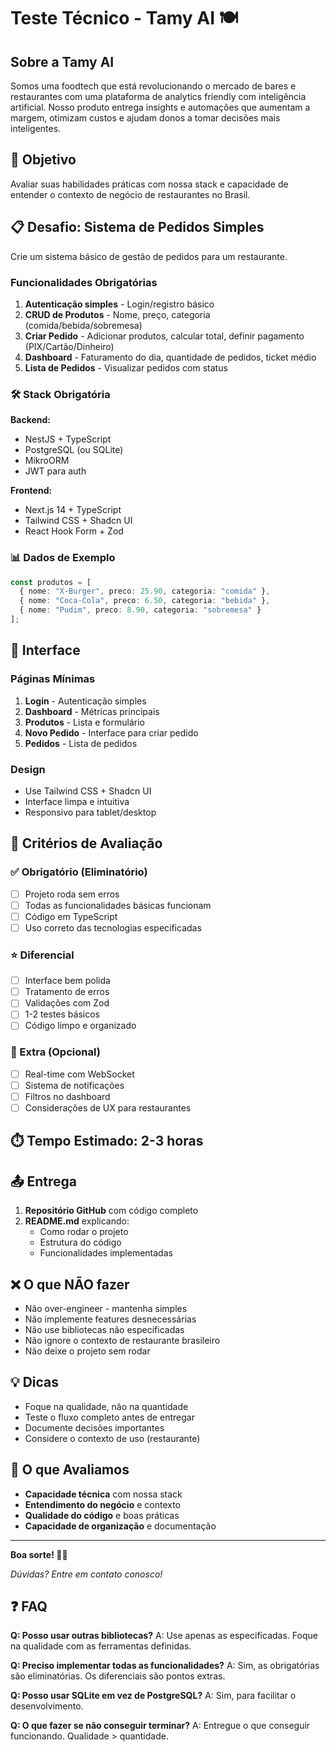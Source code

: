 # Teste Técnico - Tamy AI 🍽️

## Sobre a Tamy AI

Somos uma foodtech que está revolucionando o mercado de bares e restaurantes com uma plataforma de analytics friendly com inteligência artificial. Nosso produto entrega insights e automações que aumentam a margem, otimizam custos e ajudam donos a tomar decisões mais inteligentes.

## 🎯 Objetivo

Avaliar suas habilidades práticas com nossa stack e capacidade de entender o contexto de negócio de restaurantes no Brasil.

## 📋 Desafio: Sistema de Pedidos Simples

Crie um sistema básico de gestão de pedidos para um restaurante.

### Funcionalidades Obrigatórias

1. **Autenticação simples** - Login/registro básico
2. **CRUD de Produtos** - Nome, preço, categoria (comida/bebida/sobremesa)
3. **Criar Pedido** - Adicionar produtos, calcular total, definir pagamento (PIX/Cartão/Dinheiro)
4. **Dashboard** - Faturamento do dia, quantidade de pedidos, ticket médio
5. **Lista de Pedidos** - Visualizar pedidos com status

### 🛠️ Stack Obrigatória

**Backend:**
- NestJS + TypeScript
- PostgreSQL (ou SQLite)
- MikroORM
- JWT para auth

**Frontend:**
- Next.js 14 + TypeScript
- Tailwind CSS + Shadcn UI
- React Hook Form + Zod

### 📊 Dados de Exemplo

```typescript
const produtos = [
  { nome: "X-Burger", preco: 25.90, categoria: "comida" },
  { nome: "Coca-Cola", preco: 6.50, categoria: "bebida" },
  { nome: "Pudim", preco: 8.90, categoria: "sobremesa" }
];
```

## 🎨 Interface

### Páginas Mínimas
1. **Login** - Autenticação simples
2. **Dashboard** - Métricas principais
3. **Produtos** - Lista e formulário
4. **Novo Pedido** - Interface para criar pedido
5. **Pedidos** - Lista de pedidos

### Design
- Use Tailwind CSS + Shadcn UI
- Interface limpa e intuitiva
- Responsivo para tablet/desktop

## 📝 Critérios de Avaliação

### ✅ Obrigatório (Eliminatório)
- [ ] Projeto roda sem erros
- [ ] Todas as funcionalidades básicas funcionam
- [ ] Código em TypeScript
- [ ] Uso correto das tecnologias especificadas

### ⭐ Diferencial
- [ ] Interface bem polida
- [ ] Tratamento de erros
- [ ] Validações com Zod
- [ ] 1-2 testes básicos
- [ ] Código limpo e organizado

### 🚀 Extra (Opcional)
- [ ] Real-time com WebSocket
- [ ] Sistema de notificações
- [ ] Filtros no dashboard
- [ ] Considerações de UX para restaurantes

## ⏱️ Tempo Estimado: 2-3 horas

## 📤 Entrega

1. **Repositório GitHub** com código completo
2. **README.md** explicando:
   - Como rodar o projeto
   - Estrutura do código
   - Funcionalidades implementadas

## ❌ O que NÃO fazer

- Não over-engineer - mantenha simples
- Não implemente features desnecessárias
- Não use bibliotecas não especificadas
- Não ignore o contexto de restaurante brasileiro
- Não deixe o projeto sem rodar

## 💡 Dicas

- Foque na qualidade, não na quantidade
- Teste o fluxo completo antes de entregar
- Documente decisões importantes
- Considere o contexto de uso (restaurante)

## 🎯 O que Avaliamos

- **Capacidade técnica** com nossa stack
- **Entendimento do negócio** e contexto
- **Qualidade do código** e boas práticas
- **Capacidade de organização** e documentação

---

**Boa sorte! 🍕✨**

*Dúvidas? Entre em contato conosco!*

## ❓ FAQ

**Q: Posso usar outras bibliotecas?**
A: Use apenas as especificadas. Foque na qualidade com as ferramentas definidas.

**Q: Preciso implementar todas as funcionalidades?**
A: Sim, as obrigatórias são eliminatórias. Os diferenciais são pontos extras.

**Q: Posso usar SQLite em vez de PostgreSQL?**
A: Sim, para facilitar o desenvolvimento.

**Q: O que fazer se não conseguir terminar?**
A: Entregue o que conseguir funcionando. Qualidade > quantidade.
